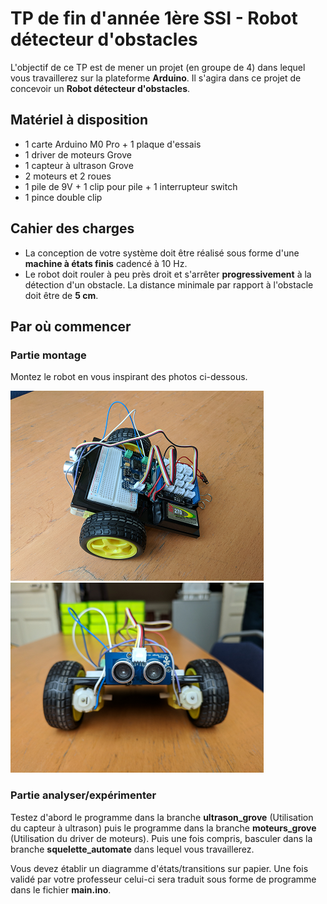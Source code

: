 
# TP de fin d'année 1ère SSI - Robot détecteur d'obstacles

L'objectif de ce TP est de mener un projet (en groupe de 4)
dans lequel vous travaillerez sur la plateforme __Arduino__. Il s'agira dans ce 
projet de concevoir un __Robot détecteur d'obstacles__.

## Matériel à disposition

* 1 carte Arduino M0 Pro + 1 plaque d'essais
* 1 driver de moteurs Grove 
* 1 capteur à ultrason Grove
* 2 moteurs et 2 roues
* 1 pile de 9V + 1 clip pour pile + 1 interrupteur switch
* 1 pince double clip

## Cahier des charges

* La conception de votre système doit être réalisé sous forme d'une __machine à
états finis__ cadencé à 10 Hz.
* Le robot doit rouler à peu près droit et s'arrêter __progressivement__ à la
détection d'un obstacle. La distance minimale par rapport à l'obstacle doit être de
__5 cm__.

## Par où commencer

### Partie montage

Montez le robot en vous inspirant des photos ci-dessous.

![vue de profil](image1.png)&nbsp;&nbsp;&nbsp;&nbsp;&nbsp;&nbsp;![vue de face](image2.png)


### Partie analyser/expérimenter

Testez d'abord le programme dans la branche __ultrason_grove__ 
(Utilisation du capteur à ultrason) puis le programme dans la branche 
__moteurs_grove__ (Utilisation du driver de moteurs). Puis une fois
compris, basculer dans la branche __squelette_automate__ dans
lequel vous travaillerez.

Vous devez établir un diagramme d'états/transitions sur papier. Une fois
validé par votre professeur celui-ci sera traduit sous forme de 
programme dans le fichier __main.ino__.